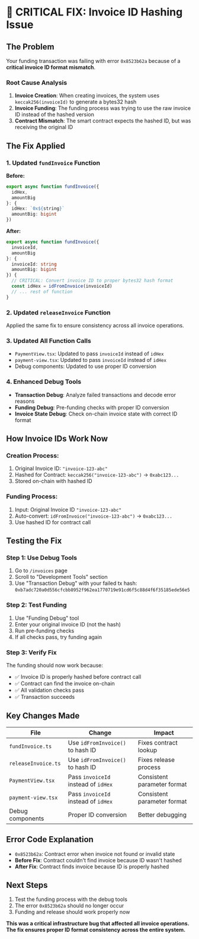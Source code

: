 # 🚨 CRITICAL FIX: Invoice ID Hashing Issue

## The Problem
Your funding transaction was failing with error `0x8523b62a` because of a **critical invoice ID format mismatch**.

### Root Cause Analysis
1. **Invoice Creation**: When creating invoices, the system uses `keccak256(invoiceId)` to generate a bytes32 hash
2. **Invoice Funding**: The funding process was trying to use the raw invoice ID instead of the hashed version
3. **Contract Mismatch**: The smart contract expects the hashed ID, but was receiving the original ID

## The Fix Applied

### 1. Updated `fundInvoice` Function
**Before:**
```typescript
export async function fundInvoice({ 
  idHex, 
  amountBig 
}: { 
  idHex: `0x${string}`
  amountBig: bigint 
})
```

**After:**
```typescript
export async function fundInvoice({ 
  invoiceId, 
  amountBig 
}: { 
  invoiceId: string
  amountBig: bigint 
}) {
  // CRITICAL: Convert invoice ID to proper bytes32 hash format
  const idHex = idFromInvoice(invoiceId)
  // ... rest of function
}
```

### 2. Updated `releaseInvoice` Function
Applied the same fix to ensure consistency across all invoice operations.

### 3. Updated All Function Calls
- `PaymentView.tsx`: Updated to pass `invoiceId` instead of `idHex`
- `payment-view.tsx`: Updated to pass `invoiceId` instead of `idHex`
- Debug components: Updated to use proper ID conversion

### 4. Enhanced Debug Tools
- **Transaction Debug**: Analyze failed transactions and decode error reasons
- **Funding Debug**: Pre-funding checks with proper ID conversion
- **Invoice State Debug**: Check on-chain invoice state with correct ID format

## How Invoice IDs Work Now

### Creation Process:
1. Original Invoice ID: `"invoice-123-abc"`
2. Hashed for Contract: `keccak256("invoice-123-abc")` → `0xabc123...`
3. Stored on-chain with hashed ID

### Funding Process:
1. Input: Original Invoice ID `"invoice-123-abc"`
2. Auto-convert: `idFromInvoice("invoice-123-abc")` → `0xabc123...`
3. Use hashed ID for contract call

## Testing the Fix

### Step 1: Use Debug Tools
1. Go to `/invoices` page
2. Scroll to "Development Tools" section
3. Use "Transaction Debug" with your failed tx hash: `0xb7adc720a0d556cfcbb8952f962ea1770719e91cd6f5c88d4f6f35185ede56e5`

### Step 2: Test Funding
1. Use "Funding Debug" tool
2. Enter your original invoice ID (not the hash)
3. Run pre-funding checks
4. If all checks pass, try funding again

### Step 3: Verify Fix
The funding should now work because:
- ✅ Invoice ID is properly hashed before contract call
- ✅ Contract can find the invoice on-chain
- ✅ All validation checks pass
- ✅ Transaction succeeds

## Key Changes Made

| File | Change | Impact |
|------|--------|---------|
| `fundInvoice.ts` | Use `idFromInvoice()` to hash ID | Fixes contract lookup |
| `releaseInvoice.ts` | Use `idFromInvoice()` to hash ID | Fixes release process |
| `PaymentView.tsx` | Pass `invoiceId` instead of `idHex` | Consistent parameter format |
| `payment-view.tsx` | Pass `invoiceId` instead of `idHex` | Consistent parameter format |
| Debug components | Proper ID conversion | Better debugging |

## Error Code Explanation
- `0x8523b62a`: Contract error when invoice not found or invalid state
- **Before Fix**: Contract couldn't find invoice because ID wasn't hashed
- **After Fix**: Contract finds invoice because ID is properly hashed

## Next Steps
1. Test the funding process with the debug tools
2. The error `0x8523b62a` should no longer occur
3. Funding and release should work properly now

**This was a critical infrastructure bug that affected all invoice operations. The fix ensures proper ID format consistency across the entire system.**